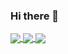 ### Hi there 👋


<a href="https://github.com/mrv8x?tab=repositories">
  <img align="center" src="https://github-readme-stats.vercel.app/api/top-langs/?username=mrv8x&theme=radical"/>
</a>
<a href="https://github.com/mrv8x?tab=repositories">
 <img align="center" src="https://github-readme-stats.vercel.app/api?username=mrv8x&line_height=40&show_icons=true&theme=radical">
    <img align="center" src="https://github-readme-streak-stats.herokuapp.com/?user=mrv8x&theme=radical" />

</a>



<!--
**mrv8x/mrv8x** is a ✨ _special_ ✨ repository because its `README.md` (this file) appears on your GitHub profile.

Here are some ideas to get you started:

- 🔭 I’m currently working on ...
- 🌱 I’m currently learning ...
- 👯 I’m looking to collaborate on ...
- 🤔 I’m looking for help with ...
- 💬 Ask me about ...
- 📫 How to reach me: ...
- 😄 Pronouns: ...
- ⚡ Fun fact: ...
-->
